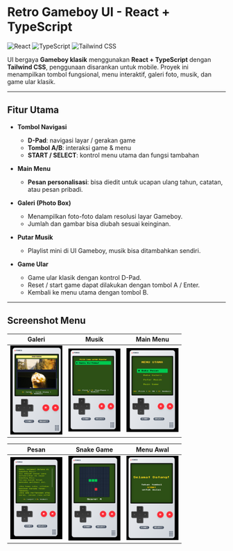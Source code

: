 # Retro Gameboy UI - React + TypeScript 

![React](https://img.shields.io/badge/React-61DAFB?logo=react&logoColor=white)
![TypeScript](https://img.shields.io/badge/TypeScript-3178C6?logo=typescript&logoColor=white)
![Tailwind CSS](https://img.shields.io/badge/Tailwind%20CSS-06B6D4?logo=tailwind-css&logoColor=white)

UI bergaya **Gameboy klasik** menggunakan **React + TypeScript** dengan **Tailwind CSS**, penggunaan disarankan untuk mobile. Proyek ini menampilkan tombol fungsional, menu interaktif, galeri foto, musik, dan game ular klasik.


---

## Fitur Utama 

- **Tombol Navigasi**  
  - **D-Pad**: navigasi layar / gerakan game  
  - **Tombol A/B**: interaksi game & menu  
  - **START / SELECT**: kontrol menu utama dan fungsi tambahan  

- **Main Menu**
  - **Pesan personalisasi**: bisa diedit untuk ucapan ulang tahun, catatan, atau pesan pribadi.  

- **Galeri (Photo Box)**
  - Menampilkan foto-foto dalam resolusi layar Gameboy.  
  - Jumlah dan gambar bisa diubah sesuai keinginan.  

- **Putar Musik**
  - Playlist mini di UI Gameboy, musik bisa ditambahkan sendiri.  

- **Game Ular**
  - Game ular klasik dengan kontrol D-Pad.    
  - Reset / start game dapat dilakukan dengan tombol A / Enter.  
  - Kembali ke menu utama dengan tombol B.

---

## Screenshot Menu

| Galeri | Musik | Main Menu |
|--------|-------|-----------|
| <img src="screenshot/galeri.png" width="120"/> | <img src="screenshot/lagu.png" width="120"/> | <img src="screenshot/menu.png" width="120"/> |

| Pesan | Snake Game | Menu Awal |
|-------|------------|---------------|
| <img src="screenshot/pesan.png" width="120"/> | <img src="screenshot/snake.png" width="120"/> | <img src="screenshot/start.png" width="120"/> |

